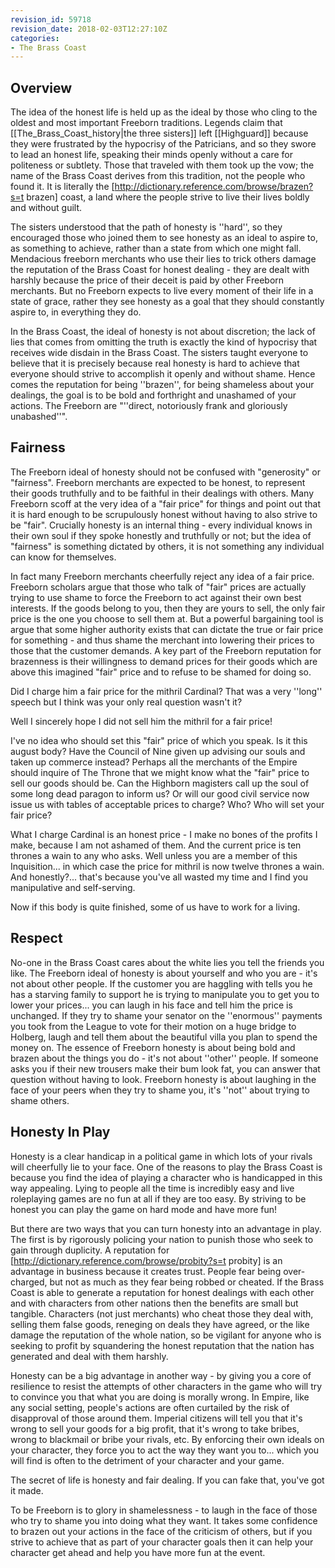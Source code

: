 ```yaml
---
revision_id: 59718
revision_date: 2018-02-03T12:27:10Z
categories:
- The Brass Coast
---
```




## Overview
The idea of the honest life is held up as the ideal by those who cling to the oldest and most important Freeborn traditions. Legends claim that [[The_Brass_Coast_history|the three sisters]] left [[Highguard]] because they were frustrated by the hypocrisy of the Patricians, and so they swore to lead an honest life, speaking their minds openly without a care for politeness or subtlety. Those that traveled with them took up the vow; the name of the Brass Coast derives from this tradition, not the people who found it. It is literally the [http://dictionary.reference.com/browse/brazen?s=t brazen] coast, a land where the people strive to live their lives boldly and without guilt.

The sisters understood that the path of honesty is ''hard'', so they encouraged those who joined them to see honesty as an ideal to aspire to, as something to achieve, rather than a state from which one might fall. Mendacious freeborn merchants who use their lies to trick others damage the reputation of the Brass Coast for honest dealing - they are dealt with harshly because the price of their deceit is paid by other Freeborn merchants. But no Freeborn expects to live every moment of their life in a state of grace, rather they see honesty as a goal that they should constantly aspire to, in everything they do.

In the Brass Coast, the ideal of honesty is not about discretion; the lack of lies that comes from omitting the truth is exactly the kind of hypocrisy that receives wide disdain in the Brass Coast. The sisters taught everyone to believe that it is precisely because real honesty is hard to achieve that everyone should strive to accomplish it openly and without shame. Hence comes the reputation for being ''brazen'', for being shameless about your dealings, the goal is to be bold and forthright and unashamed of your actions. The Freeborn are "''direct, notoriously frank and gloriously unabashed''".

## Fairness
The Freeborn ideal of honesty should not be confused with "generosity" or "fairness". Freeborn merchants are expected to be honest, to represent their goods truthfully and to be faithful in their dealings with others. Many Freeborn scoff at the very idea of a "fair price" for things and point out that it is hard enough to be scrupulously honest without having to also strive to be "fair". Crucially honesty is an internal thing - every individual knows in their own soul if they spoke honestly and truthfully or not; but the idea of "fairness" is something dictated by others, it is not something any individual can know for themselves.

In fact many Freeborn merchants cheerfully reject any idea of a fair price. Freeborn scholars argue that those who talk of "fair" prices are actually trying to use shame to force the Freeborn to act against their own best interests. If the goods belong to you, then they are yours to sell, the only fair price is the one you choose to sell them at. But a powerful bargaining tool is argue that some higher authority exists that can dictate the true or fair price for something - and thus shame the merchant into lowering their prices to those that the customer demands. A key part of the Freeborn reputation for brazenness is their willingness to demand prices for their goods which are above this imagined "fair" price and to refuse to be shamed for doing so.


Did I charge him a fair price for the mithril Cardinal? That was a very ''long'' speech but I think was your only real question wasn't it?

Well I sincerely hope I did not sell him the mithril for a fair price!

I've no idea who should set this "fair" price of which you speak. Is it this august body? Have the Council of Nine given up advising our souls and taken up commerce instead? Perhaps all the merchants of the Empire should inquire of The Throne that we might know what the "fair" price to sell our goods should be. Can the Highborn magisters call up the soul of some long dead paragon to inform us? Or will our good civil service now issue us with tables of acceptable prices to charge? Who? Who will set your fair price?

What I charge Cardinal is an honest price - I make no bones of the profits I make, because I am not ashamed of them. And the current price is ten thrones a wain to any who asks. Well unless you are a member of this Inquisition... in which case the price for mithril is now twelve thrones a wain. And honestly?... that's because you've all wasted my time and I find you manipulative and self-serving.

Now if this body is quite finished, some of us have to work for a living.
## Respect
No-one in the Brass Coast cares about the white lies you tell the friends you like. The Freeborn ideal of honesty is about yourself and who you are - it's not about other people. If the customer you are haggling with tells you he has a starving family to support he is trying to manipulate you to get you to lower your prices... you can laugh in his face and tell him the price is unchanged. If they try to shame your senator on the ''enormous'' payments you took from the League to vote for their motion on a huge bridge to Holberg, laugh and tell them about the beautiful villa you plan to spend the money on. The essence of Freeborn honesty is about being bold and brazen about the things you do - it's not about ''other'' people. If someone asks you if their new trousers make their bum look fat, you can answer that question without having to look. Freeborn honesty is about laughing in the face of your peers when they try to shame you, it's ''not'' about trying to shame others.

## Honesty In Play
Honesty is a clear handicap in a political game in which lots of your rivals will cheerfully lie to your face. One of the reasons to play the Brass Coast is because you find the idea of playing a character who is handicapped in this way appealing. Lying to people all the time is incredibly easy and live roleplaying games are no fun at all if they are too easy. By striving to be honest you can play the game on hard mode and have more fun!

But there are two ways that you can turn honesty into an advantage in play. The first is by rigorously policing your nation to punish those who seek to gain through duplicity. A reputation for [http://dictionary.reference.com/browse/probity?s=t probity] is an advantage in business because it creates trust. People fear being over-charged, but not as much as they fear being robbed or cheated. If the Brass Coast is able to generate a reputation for honest dealings with each other and with characters from other nations then the benefits are small but tangible. Characters (not just merchants) who cheat those they deal with, selling them false goods, reneging on deals they have agreed, or the like damage the reputation of the whole nation, so be vigilant for anyone who is seeking to profit by squandering the honest reputation that the nation has generated and deal with them harshly.

Honesty can be a big advantage in another way - by giving you a core of resilience to resist the attempts of other characters in the game who will try to convince you that what you are doing is morally wrong. In Empire, like any social setting, people's actions are often curtailed by the risk of disapproval of those around them. Imperial citizens will tell you that it's wrong to sell your goods for a big profit, that it's wrong to take bribes, wrong to blackmail or bribe your rivals, etc. By enforcing their own ideals on your character, they force you to act the way they want you to... which you will find is often to the detriment of your character and your game.

The secret of life is honesty and fair dealing. If you can fake that, you've got it made.

To be Freeborn is to glory in shamelessness - to laugh in the face of those who try to shame you into doing what they want. It takes some confidence to brazen out your actions in the face of the criticism of others, but if you strive to achieve that as part of your character goals then it can help your character get ahead and help you have more fun at the event.

